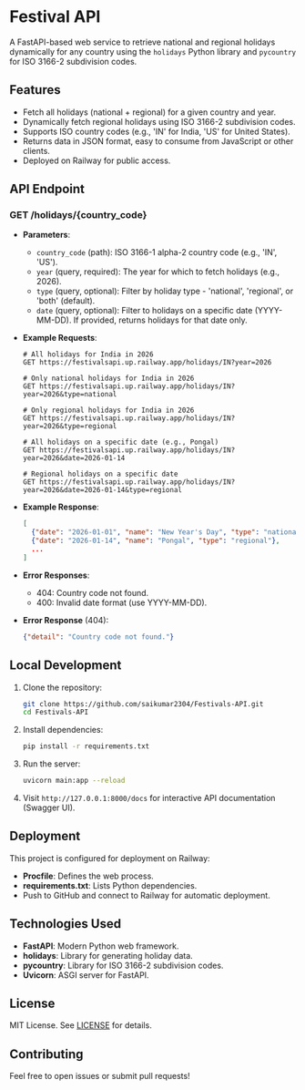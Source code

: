 # Festival API

A FastAPI-based web service to retrieve national and regional holidays dynamically for any country using the `holidays` Python library and `pycountry` for ISO 3166-2 subdivision codes.

## Features

- Fetch all holidays (national + regional) for a given country and year.
- Dynamically fetch regional holidays using ISO 3166-2 subdivision codes.
- Supports ISO country codes (e.g., 'IN' for India, 'US' for United States).
- Returns data in JSON format, easy to consume from JavaScript or other clients.
- Deployed on Railway for public access.

## API Endpoint

### GET /holidays/{country_code}

- **Parameters**:
  - `country_code` (path): ISO 3166-1 alpha-2 country code (e.g., 'IN', 'US').
  - `year` (query, required): The year for which to fetch holidays (e.g., 2026).
  - `type` (query, optional): Filter by holiday type - 'national', 'regional', or 'both' (default).
  - `date` (query, optional): Filter to holidays on a specific date (YYYY-MM-DD). If provided, returns holidays for that date only.

- **Example Requests**:
  ```
  # All holidays for India in 2026
  GET https://festivalsapi.up.railway.app/holidays/IN?year=2026

  # Only national holidays for India in 2026
  GET https://festivalsapi.up.railway.app/holidays/IN?year=2026&type=national

  # Only regional holidays for India in 2026
  GET https://festivalsapi.up.railway.app/holidays/IN?year=2026&type=regional

  # All holidays on a specific date (e.g., Pongal)
  GET https://festivalsapi.up.railway.app/holidays/IN?year=2026&date=2026-01-14

  # Regional holidays on a specific date
  GET https://festivalsapi.up.railway.app/holidays/IN?year=2026&date=2026-01-14&type=regional
  ```

- **Example Response**:
  ```json
  [
    {"date": "2026-01-01", "name": "New Year's Day", "type": "national"},
    {"date": "2026-01-14", "name": "Pongal", "type": "regional"},
    ...
  ]
  ```

- **Error Responses**:
  - 404: Country code not found.
  - 400: Invalid date format (use YYYY-MM-DD).

- **Error Response** (404):
  ```json
  {"detail": "Country code not found."}
  ```

## Local Development

1. Clone the repository:
   ```bash
   git clone https://github.com/saikumar2304/Festivals-API.git
   cd Festivals-API
   ```

2. Install dependencies:
   ```bash
   pip install -r requirements.txt
   ```

3. Run the server:
   ```bash
   uvicorn main:app --reload
   ```

4. Visit `http://127.0.0.1:8000/docs` for interactive API documentation (Swagger UI).

## Deployment

This project is configured for deployment on Railway:

- **Procfile**: Defines the web process.
- **requirements.txt**: Lists Python dependencies.
- Push to GitHub and connect to Railway for automatic deployment.

## Technologies Used

- **FastAPI**: Modern Python web framework.
- **holidays**: Library for generating holiday data.
- **pycountry**: Library for ISO 3166-2 subdivision codes.
- **Uvicorn**: ASGI server for FastAPI.

## License

MIT License. See [LICENSE](LICENSE) for details.

## Contributing

Feel free to open issues or submit pull requests!
